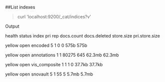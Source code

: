 ##List indexes

> curl 'localhost:9200/_cat/indices?v'

Output

health status index         pri rep docs.count docs.deleted store.size pri.store.size 

yellow open   encoded         5   1          0            0       575b           575b 

yellow open   annotations     1   1      80275          645     62.3mb         62.3mb 

yellow open   vis_composite   1   1          1            0     37.7kb         37.7kb 

yellow open   snovault        5   1         55            5      5.7mb          5.7mb 
